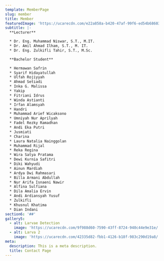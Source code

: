 ```yaml
---
template: MemberPage
slug: member
title: Member
featuredImage: 'https://ucarecdn.com/e22a858a-b420-47af-99f6-ed54b6860333/'
subtitle: |-
  **Lecturer**

  * Dr. Eng. Muhammad Niswar, S.T., M.IT.
  * Dr. Amil Ahmad Ilham, S.T., M. IT.
  * Dr. Eng. Zulkifli Tahir, S.T., M.Sc.

  **Bachelor Student** 

  * Hermawan Safrin
  * Syarif Hidayatullah
  * Ulfah Rojiyyah
  * Ahmad Setiadi
  * Inka G. Malissa
  * Yakip
  * Fitriani Idrus
  * Winda Astianti
  * Irfan Alamsyah
  * Handri
  * Muhammad Arief Wicaksono
  * Umniyah Nur Aprilyah
  * Fadel Rezky Ramadhan
  * Andi Eka Putri
  * Jusmiati
  * Charina
  * Laura Natalia Nainggolan
  * Muhammad Rijal
  * Reka Regina
  * Wira Satya Pratama
  * Dewi Kurnia Safitri
  * Diki Wahyudi
  * Ainun Mardiah
  * Ardya Dwi Rahmasari
  * Billa Armani Abdullah
  * Nur Arifa Isnaeni Nawir
  * Alfina Sulfiana
  * Dila Amalia Ervin
  * Andi Ardiansyah Yusuf
  * Zulkifli
  * Khusnul Khatima
  * Dian Indani
section6: '##'
gallery5:
  - alt: Larvae Detection
    image: 'https://ucarecdn.com/9f988d60-7590-43ff-8724-940c44e9e31e/'
  - alt: Larva 2
    image: 'https://ucarecdn.com/42335d82-fbb1-4126-b18f-983c290d19a8/'
meta:
  description: This is a meta description.
  title: Contact Page
---
```


